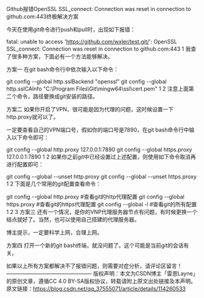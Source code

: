 Github报错OpenSSL SSL_connect: Connection was reset in connection to github.com:443终极解决方案

今天在使用git命令进行push和pull时，出现如下报错：

fatal: unable to access 'https://github.com/wxler/test.git/': OpenSSL SSL_connect: Connection was reset in connection to github.com:443
1
我查了很多种方案，下面必有一个方法能够解决。

方案一
在git bash命令行中依次输入以下命令：

git config --global http.sslBackend "openssl"
git config --global http.sslCAInfo "C:\Program Files\Git\mingw64\ssl\cert.pem"
1
2
注意上面第二个命令，路径要换成git安装的路径。

方案二
如果你开启了VPN，很可能是因为代理的问题，这时候设置一下http.proxy就可以了。

一定要查看自己的VPN端口号，假如你的端口号是7890，在git bash命令行中输入以下命令即可：

git config --global http.proxy 127.0.0.1:7890
git config --global https.proxy 127.0.0.1:7890
1
2
如果你之前git中已经设置过上述配置，则使用如下命令取消再进行配置即可：

git config --global --unset http.proxy
git config --global --unset https.proxy
1
2
下面是几个常用的git配置查看命令：

git config --global http.proxy #查看git的http代理配置
git config --global https.proxy #查看git的https代理配置
git config --global -l #查看git的所有配置
1
2
3
方案三
还有一个情况，是你的VNP代理服务器节点有问题，有时候更换一个结点就好了。当然，也可以使用自己搭建的代理服务器。

博主提示，一定要科学上网，合理上网。

方案四
打开一个新的git bash终端，就没问题了。这个可能是当前git的会话有关。

如果以上所有方案都解决不了报错问题，则需要对症分析，请评论区留言！
————————————————
版权声明：本文为CSDN博主「雷恩Layne」的原创文章，遵循CC 4.0 BY-SA版权协议，转载请附上原文出处链接及本声明。
原文链接：https://blog.csdn.net/qq_37555071/article/details/114260533